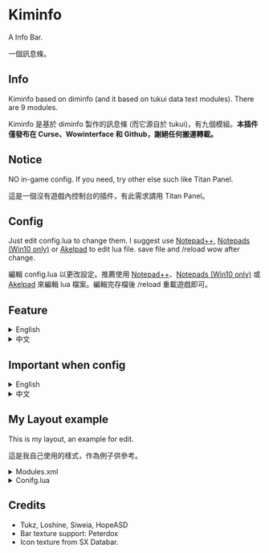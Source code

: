 # Kiminfo

A Info Bar.

一個訊息條。

## Info

Kiminfo based on diminfo (and it based on tukui data text modules). There are 9 modules.

Kiminfo 是基於 diminfo 製作的訊息條 (而它源自於 tukui)，有九個模組。**本插件僅發布在 Curse、Wowinterface 和 Github，謝絕任何搬運轉載。**

## Notice

NO in-game config. If you need, try other else such like Titan Panel.

這是一個沒有遊戲內控制台的插件，有此需求請用 Titan Panel。

## Config

Just edit config.lua to change them. I suggest use [Notepad++](https://notepad-plus-plus.org/), [Notepads (Win10 only)](https://www.notepadsapp.com/) or [Akelpad](http://akelpad.sourceforge.net/en/index.php) to edit lua file. save file and /reload wow after change.

編輯 config.lua 以更改設定。推薦使用 [Notepad++](https://notepad-plus-plus.org/)、[Notepads (Win10 only)](https://www.notepadsapp.com/) 或 [Akelpad](http://akelpad.sourceforge.net/en/index.php) 來編輯 lua 檔案。編輯完存檔後 /reload 重載遊戲即可。

## Feature

<details>
<summary>English</summary>

* Bags
	* Show bag slot, gold and currency
	* Option: auto sell gray
	* Left click: open bag, right click: auto sell config, middle click: currency frame
* Durability
	* Show durability and item level, color gardient to red when low durability
	* Option: auto repair
	* Left click: charactor frmae, right click: auto repair config
* Friends
	* Show online friends
	* List classic wow friends as desaturate icon, shift when mouseover to show full BattleTag when login other game or app
	* Left click: friends frame, right click: post battle.net broadcast
* Guild
	* Show online guild members
	* List as guild rank
	* Left click: community frame, right click: old guild frame
* Memory
	* Show addon number and switch to memory usage when moueseover, list all addon usage
	* Option: auto collect
	* Left click: collect memory manually, right click: auto collect config
* Positions
	* Show zone text and update xy coord when mouseover
	* Left click: world map, right click: post coord
* Spec
	* Show spec and loot spec, list telent when mouseover
	* Left click: telent frame, right click: change loot spec, middle click: switch spec
* System
	* Show latency and fps, color gardient to red when low fps and high latency
	* Option: List addon cpu usage, list all addon cpu usage
	* Right click: enable addon cpu usage monitor
* Time
	* Show time, list dungeon CDs and weekly quests when mouseover
	* Left click: calender, right click: time manager
</details>

<details>
<summary>中文</summary>

* Bags / 背包
	* 顯示空餘格數、金幣和兌換通貨
	* 選項：自動賣垃圾
	* 左鍵：打開背包；右鍵：自動出售開關；中鍵：兌換通貨列表
* Durability / 耐久度
	* 顯示耐久度和裝等，低耐久時文字變紅
	* 選項：自動修裝
	* 左鍵：角色資訊；右鍵：自動修裝開關
* Friends / 好友
	* 顯示線上好友
	* 區分魔獸世界經典版與正式版，shift 指向時顯示完整的 BattleTag
	* 左鍵：好友視窗；右鍵：發送戰網廣播
* Guild / 公會
	* 顯示線上公會成員
	* 以會階排序，shift 指向反向排序
	* 左鍵：社群公會視窗；右鍵：傳統公會視窗
* Memory / 記憶體
	* 顯示啟用插件數，指向時顯示插件列表與記憶體占用
	* 選項：自動回收冗餘記憶體
	* 左鍵：手動回收；右鍵：自動回收開關
* Positions / 位置
	* 顯示區域名稱，指向時顯示座標
	* 左鍵：大地圖；右鍵：在聊天框發送座標
* Spec / 專精
	* 顯示當前專精與拾取專精，指向時列出天賦
	* 左鍵：天賦頁面；右鍵：更改拾取專精；中鍵：切換專精
* System / 系統
	* 顯示延遲與幀數，幀數過低或延遲過高時文字變色
	* 選項：列出插件 CPU 占用
	* 左鍵：啟用 CPU 占用監視時重設監控；右鍵：CPU 占用監視開關
* Time / 時間
	* 顯示時間，指向時顯示副本與每周任務進度
	* 左鍵：行事曆；右鍵：碼錶

</details>

## Important when config

<details>
<summary>English</summary>
	
### Do not forget

Kiminfo use `Time` module as starting anchored and it anchored on UIParent, other modules anchored modules on it's left. For example, as default Config setting, `Time` module is the first loaded and `Bags` module is second. This order is also **modules load order**.

```lua
	C.Time = true
	C.TimePoint =  {"TOPLEFT", UIParent, 15, -20}
	
	-- Bags / 背包
	C.Bags = true
	C.BagsPoint = {"LEFT", "Kiminfo_Time", "RIGHT", 30, 0}
	
	-- Memory / 記憶體占用列表
	C.Memory = true
	C.MaxAddOns = 30
	C.MemoryPoint =  {"LEFT", "Kiminfo_Bags", "RIGHT", 30, 0}
```

If you wanna change info bar position, just change `Time` module position; but if you wanna change modules order, Should not forget change load order in `Modules/Modules.xml`, or they cannot get anchor **because a modules cannot anchor on another modules which load later then itself**.

For example, if you wanna change `Bags` modules to `Guild` modules right, should do this:

```diff
<Ui xmlns="http://www.blizzard.com/wow/ui/">
	<Script file="Time.lua"/>
- 	<Script file="Bags.lua"/>
	<Script file="Memory.lua"/>
	<Script file="System.lua"/>
	<Script file="Spec.lua"/>
	<Script file="Friends.lua"/>
	<Script file="Guild.lua"/>
+ 	<Script file="Bags.lua"/>
	<Script file="Durability.lua"/>
	<Script file="Positions.lua"/>
</Ui>
```

And then change anchor：

```diff
	-- Timer / 時鐘
	C.Time = true
	C.TimePoint =  {"TOPLEFT", UIParent, 15, -20}
	
- 	-- Bags / 背包
- 	C.Bags = true
- 	C.BagsPoint = {"LEFT", "Kiminfo_Time", "RIGHT", 30, 0}
	
	-- Memory / 記憶體占用列表
	C.Memory = true
	C.MaxAddOns = 30
- 	C.MemoryPoint =  {"LEFT", "Kiminfo_Bags", "RIGHT", 30, 0}
+ 	C.MemoryPoint =  {"LEFT", "Kiminfo_Time", "RIGHT", 30, 0}

	... omit ...
	
	-- Guild / 公會
	C.Guild = true
	C.GuildPoint = {"LEFT", "Kiminfo_Friends", "RIGHT", 30, 0}
	
+ 	-- Bags / 背包
+ 	C.Bags = true
+ 	C.BagsPoint = {"LEFT", "Kiminfo_Guild", "RIGHT", 30, 0}
```

</details>

<details>
<summary>中文</summary>

### Do not forget

Kiminfo 以最左的模塊`時間`作為起始錨點，其錨點於遊戲定義的父級框體，而其他模塊則錨點於它左邊的前一個模塊，例如預設樣式中的`背包`即錨點於`時間`，而`插件`又錨點於背包。這個順序同時也是模組的**載入順序**。

```lua
	C.Time = true
	C.TimePoint =  {"TOPLEFT", UIParent, 15, -20}
	
	-- Bags / 背包
	C.Bags = true
	C.BagsPoint = {"LEFT", "Kiminfo_Time", "RIGHT", 30, 0}
	
	-- Memory / 記憶體占用列表
	C.Memory = true
	C.MaxAddOns = 30
	C.MemoryPoint =  {"LEFT", "Kiminfo_Bags", "RIGHT", 30, 0}
```

若你打算移動整條訊息條，調整`時間`模組的位置即可；但若打算更改模組的顯示順序，不要忘記同時更改`Modules/Modules.xml`中的模組載入順序。如果沒有更改插件將無法正常運作，**因為插件無法使先載入的模組錨點於後載入的模組**。

舉例，若你想要將背包模組移至公會模組右方，就要將載入順序更改為：

```diff
<Ui xmlns="http://www.blizzard.com/wow/ui/">
	<Script file="Time.lua"/>
- 	<Script file="Bags.lua"/>
	<Script file="Memory.lua"/>
	<Script file="System.lua"/>
	<Script file="Spec.lua"/>
	<Script file="Friends.lua"/>
	<Script file="Guild.lua"/>
+ 	<Script file="Bags.lua"/>
	<Script file="Durability.lua"/>
	<Script file="Positions.lua"/>
</Ui>
```

再將錨點變更為：

```diff
	-- Timer / 時鐘
	C.Time = true
	C.TimePoint =  {"TOPLEFT", UIParent, 15, -20}
	
- 	-- Bags / 背包
- 	C.Bags = true
- 	C.BagsPoint = {"LEFT", "Kiminfo_Time", "RIGHT", 30, 0}
	
	-- Memory / 記憶體占用列表
	C.Memory = true
	C.MaxAddOns = 30
- 	C.MemoryPoint =  {"LEFT", "Kiminfo_Bags", "RIGHT", 30, 0}
+ 	C.MemoryPoint =  {"LEFT", "Kiminfo_Time", "RIGHT", 30, 0}

	... 中略 ...
	
	-- Guild / 公會
	C.Guild = true
	C.GuildPoint = {"LEFT", "Kiminfo_Friends", "RIGHT", 30, 0}
	
+ 	-- Bags / 背包
+ 	C.Bags = true
+ 	C.BagsPoint = {"LEFT", "Kiminfo_Guild", "RIGHT", 30, 0}
```

</details>

## My Layout example

This is my layout, an example for edit.

這是我自己使用的樣式，作為例子供參考。

<details>
<summary>Modules.xml</summary>

```xml
<Ui xmlns="http://www.blizzard.com/wow/ui/">
	<Script file="Time.lua"/>
	<Script file="Bags.lua"/>
	<Script file="Memory.lua"/>
	<Script file="System.lua"/>
	<Script file="Spec.lua"/>
	<Script file="Friends.lua"/>
	<Script file="Guild.lua"/>
	<Script file="Durability.lua"/>
	<Script file="Positions.lua"/>
</Ui>
```
</details>

<details>
<summary>Conifg.lua</summary>

```lua
-----------
-- Panel --
-----------

	-- Enable panel / 啟用面板
	C.Panel = true
	
	-- anchor, parent, x, y, width, height, alpha
	-- 錨點，父級框體，x座標，y座標，寬度，高度，透明度
	C.Panel1 = {"TOPLEFT", UIParent, 165, -20, 420, 36, 32, .8}
	C.Panel2 = {"TOPLEFT", UIParent, 165, -60, 320, 36, 32, .8}
	-- add if you need, max to C.Panel5 / 自己加，最多到C.Panel5

--------------
-- Settings --
--------------
	
	-- Tooltip showup direction / 滑鼠提示的顯示方向
	-- if you put databar on screen botton, change true to false. / 如果你調整訊息列至畫面底部，將ture改為false
	C.StickTop = true
	
	-- Timer / 時鐘
	C.Time = true
	C.TimePoint =  {"TOPLEFT", UIParent, 185, -30}
	
	-- Friends / 好友
	C.Friends = true
	C.FriendsPoint =  {"LEFT", "Kiminfo_Time", "RIGHT", 30, 0}
	
	-- Guild / 公會
	C.Guild = true
	C.GuildPoint = {"LEFT", "Kiminfo_Friends", "RIGHT", 30, 0}
	
	-- Bags / 背包
	C.Bags = true
	C.BagsPoint = {"LEFT", "Kiminfo_Guild", "RIGHT", 30, 0}
	
	-- Durability / 耐久
	C.Durability = true
	C.DurabilityPoint = {"LEFT", "Kiminfo_Bags", "RIGHT", 30, 0}

	-- Zone and Position / 地名座標
	C.Positions = true
	C.PositionsPoint = {"LEFT", "Kiminfo_Dura", "RIGHT", 20, 0}
	
	-- Memory / 記憶體占用列表
	C.Memory = true
	C.MaxAddOns = 30
	C.MemoryPoint = {"TOPLEFT", UIParent, 200, -68}
	
	-- System: Fps and latency / 幀數與延遲
	C.System = true
	C.SystemPoint = {"LEFT", "Kiminfo_Mem", "RIGHT", 70, 0}
	
	-- Spec: Spec and Loot Spec
	C.Spec = true
	C.SpecPoint =  {"LEFT", "Kiminfo_System", "RIGHT", 15, 0}
```

</details>

## Credits

* Tukz, Loshine, Siweia, HopeASD
* Bar texture support: Peterdox
* Icon texture from SX Databar.
